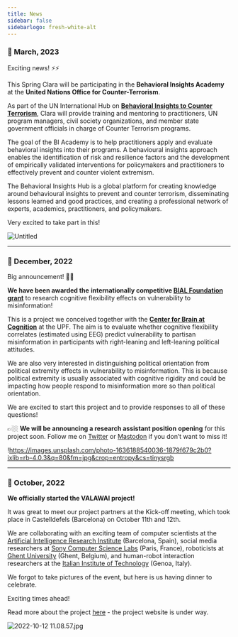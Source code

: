 ```yaml
---
title: News
sidebar: false
sidebarlogo: fresh-white-alt
---
```



### 📌 March, 2023

Exciting news! ⚡⚡

This Spring Clara will be participating in the **Behavioral Insights Academy** at the **United Nations Office for Counter-Terrorism**.

As part of the UN International Hub on [**Behavioral Insights to Counter Terrorism**](https://www.un.org/counterterrorism/behavioural-insights), Clara will provide training and mentoring to practitioners, UN program managers, civil society organizations, and member state government officials in charge of Counter Terrorism programs. 

The goal of the BI Academy is to help practitioners apply and evaluate behavioral insights into their programs. A behavioural insights approach enables the identification of risk and resilience factors and the development of empirically validated interventions for policymakers and practitioners to effectively prevent and counter violent extremism.

The Behavioral Insights Hub is a global platform for creating knowledge around behavioural insights to prevent and counter terrorism, disseminating lessons learned and good practices, and creating a professional network of experts, academics, practitioners, and policymakers.

Very excited to take part in this!

![Untitled](https://s3-us-west-2.amazonaws.com/secure.notion-static.com/ab8e1b65-fdc3-47c4-9390-f5ab6fd24fe9/Untitled.png)

---

### 📌 December, 2022

Big announcement! 🎉🎉

**We have been awarded the** **internationally competitive [BIAL Foundation grant](https://fundacaobial.com/com/grants/)** to research cognitive flexibility effects on vulnerability to misinformation!

This is a project we conceived together with the [**Center for Brain at Cognition**](https://www.upf.edu/web/cbc) at the UPF. The aim is to evaluate whether cognitive flexibility correlates (estimated using EEG) predict vulnerability to partisan misinformation in participants with right-leaning and left-leaning political attitudes.

We are also very interested in distinguishing political orientation from political extremity effects in vulnerability to misinformation. This is because political extremity is usually associated with cognitive rigidity and could be impacting how people respond to misinformation more so than political orientation.

We are excited to start this project and to provide responses to all of these questions!

👉🏼 **We will be announcing a research assistant position** **opening** for this project soon. Follow me on [Twitter](https://twitter.com/ClaraPretus) or [Mastodon](https://c.im/@ClaraPretus) if you don’t want to miss it!

!https://images.unsplash.com/photo-1636188540036-1879f679c2b0?ixlib=rb-4.0.3&q=80&fm=jpg&crop=entropy&cs=tinysrgb

 

---

### 📌 October, 2022

**We officially started the VALAWAI project!**

It was great to meet our project partners at the Kick-off meeting, which took place in Castelldefels (Barcelona) on October 11th and 12th. 

We are collaborating with an exciting team of computer scientists at the [Artificial Intelligence Research Institute](https://www.iiia.csic.es/en-us/) (Barcelona, Spain), social media researchers at [Sony Computer Science Labs](https://www.sonycsl.co.jp/) (Paris, France), roboticists at [Ghent University](https://www.ugent.be/en) (Ghent, Belgium), and human-robot interaction researchers at the [Italian Institute of Technology](https://www.iit.it/) (Genoa, Italy).  

We forgot to take pictures of the event, but here is us having dinner to celebrate.  

Exciting times ahead!

Read more about the project [here](https://www.notion.so/PROJECTS-d66f0f661a74420291292aa7cc22854d?pvs=21) - the project website is under way.

![2022-10-12 11.08.57.jpg](https://s3-us-west-2.amazonaws.com/secure.notion-static.com/ebb3041d-497c-43ca-acb4-314c130eaf34/2022-10-12_11.08.57.jpg)